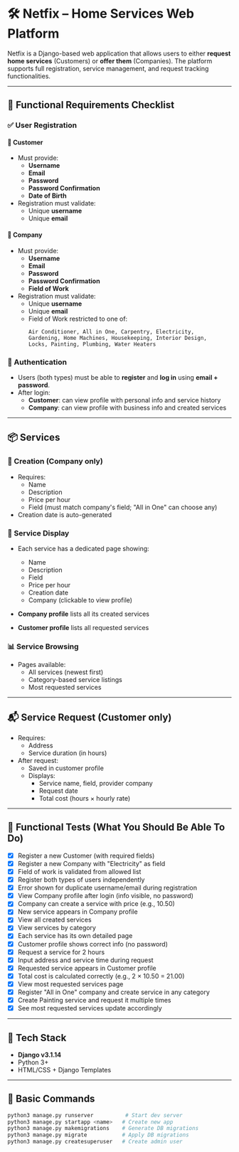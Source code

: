 # 🛠️ Netfix – Home Services Web Platform

Netfix is a Django-based web application that allows users to either **request home services** (Customers) or **offer them** (Companies). The platform supports full registration, service management, and request tracking functionalities.

---

## 🚀 Functional Requirements Checklist

### ✅ User Registration

#### 🧍 Customer
- Must provide:
  - **Username**
  - **Email**
  - **Password**
  - **Password Confirmation**
  - **Date of Birth**
- Registration must validate:
  - Unique **username**
  - Unique **email**

#### 🏢 Company
- Must provide:
  - **Username**
  - **Email**
  - **Password**
  - **Password Confirmation**
  - **Field of Work**
- Registration must validate:
  - Unique **username**
  - Unique **email**
  - Field of Work restricted to one of:
    ```
    Air Conditioner, All in One, Carpentry, Electricity,
    Gardening, Home Machines, Housekeeping, Interior Design,
    Locks, Painting, Plumbing, Water Heaters
    ```

### 🔐 Authentication
- Users (both types) must be able to **register** and **log in** using **email + password**.
- After login:
  - **Customer**: can view profile with personal info and service history
  - **Company**: can view profile with business info and created services

---

## 📦 Services

### 📍 Creation (Company only)
- Requires:
  - Name
  - Description
  - Price per hour
  - Field (must match company's field; "All in One" can choose any)
- Creation date is auto-generated

### 📄 Service Display
- Each service has a dedicated page showing:
  - Name
  - Description
  - Field
  - Price per hour
  - Creation date
  - Company (clickable to view profile)

- **Company profile** lists all its created services
- **Customer profile** lists all requested services

### 📊 Service Browsing
- Pages available:
  - All services (newest first)
  - Category-based service listings
  - Most requested services

---

## 📬 Service Request (Customer only)
- Requires:
  - Address
  - Service duration (in hours)
- After request:
  - Saved in customer profile
  - Displays:
    - Service name, field, provider company
    - Request date
    - Total cost (hours × hourly rate)

---

## 🧪 Functional Tests (What You Should Be Able To Do)

- [x] Register a new Customer (with required fields)
- [x] Register a new Company with "Electricity" as field
- [x] Field of work is validated from allowed list
- [x] Register both types of users independently
- [x] Error shown for duplicate username/email during registration
- [x] View Company profile after login (info visible, no password)
- [x] Company can create a service with price (e.g., 10.50)
- [x] New service appears in Company profile
- [x] View all created services
- [x] View services by category
- [x] Each service has its own detailed page
- [x] Customer profile shows correct info (no password)
- [x] Request a service for 2 hours
- [x] Input address and service time during request
- [x] Requested service appears in Customer profile
- [x] Total cost is calculated correctly (e.g., 2 × 10.50 = 21.00)
- [x] View most requested services page
- [x] Register "All in One" company and create service in any category
- [x] Create Painting service and request it multiple times
- [x] See most requested services update accordingly

---

## 📁 Tech Stack

- **Django v3.1.14**
- Python 3+
- HTML/CSS + Django Templates


---

## 🔄 Basic Commands

```bash
python3 manage.py runserver          # Start dev server
python3 manage.py startapp <name>   # Create new app
python3 manage.py makemigrations    # Generate DB migrations
python3 manage.py migrate           # Apply DB migrations
python3 manage.py createsuperuser   # Create admin user
